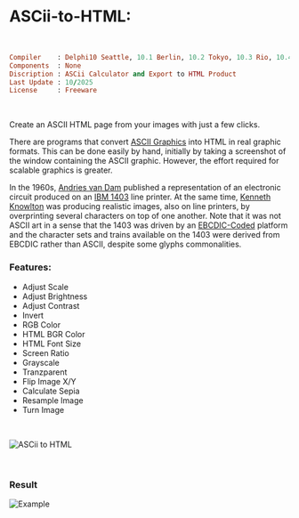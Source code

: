 # ASCii-to-HTML:

</br>

```ruby
Compiler    : Delphi10 Seattle, 10.1 Berlin, 10.2 Tokyo, 10.3 Rio, 10.4 Sydney, 11 Alexandria, 12 Athens
Components  : None
Discription : ASCii Calculator and Export to HTML Product
Last Update : 10/2025
License     : Freeware
```

</br>

Create an ASCII HTML page from your images with just a few clicks.

There are programs that convert [ASCII Graphics](https://en.wikipedia.org/wiki/ASCII_art) into HTML in real graphic formats. This can be done easily by hand, initially by taking a screenshot of the window containing the ASCII graphic. However, the effort required for scalable graphics is greater.

In the 1960s, [Andries van Dam](https://en.wikipedia.org/wiki/Andries_van_Dam) published a representation of an electronic circuit produced on an [IBM 1403](https://en.wikipedia.org/wiki/IBM_1403) line printer. At the same time, [Kenneth Knowlton](https://en.wikipedia.org/wiki/Ken_Knowlton) was producing realistic images, also on line printers, by overprinting several characters on top of one another. Note that it was not ASCII art in a sense that the 1403 was driven by an [EBCDIC-Coded](https://en.wikipedia.org/wiki/EBCDIC) platform and the character sets and trains available on the 1403 were derived from EBCDIC rather than ASCII, despite some glyphs commonalities.

### Features:
* Adjust Scale
* Adjust Brightness
* Adjust Contrast
* Invert
* RGB Color
* HTML BGR Color
* HTML Font Size
* Screen Ratio
* Grayscale
* Tranzparent
* Flip Image X/Y
* Calculate Sepia
* Resample Image
* Turn Image

</br>

![ASCii to HTML](https://github.com/user-attachments/assets/f6bf86a7-27a0-4715-8961-c0ff65249ecb)

</br>

### Result

![Example](https://github.com/user-attachments/assets/4aef29f7-cdc7-40cf-93f9-28ad68f79ce4)



